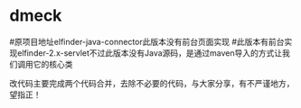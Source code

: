 # dmeck
#原项目地址elfinder-java-connector此版本没有前台页面实现
#此版本有前台实现elfinder-2.x-servlet不过此版本没有Java源码，是通过maven导入的方式让我们调用它的核心类

改代码主要完成两个代码合并，去除不必要的代码，与大家分享，有不严谨地方，望指正！
